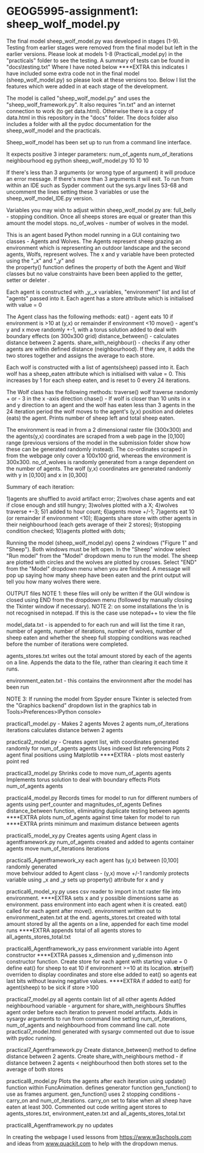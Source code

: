 # GEOG5995-assignment1: sheep_wolf_model.py

The final model sheep_wolf_model.py was developed in stages (1-9). Testing from earlier stages were removed from the final model
but left in the earlier versions. Please look at models 1-8 (Practicali_model.py) in the "practicals" folder to see the testing. A summary of tests can be found in "docs\testing.txt"
Where I have noted below ****EXTRA this indicates I have included some extra code not in the final 
model (sheep_wolf_model.py) so please look at these versions too. Below I list the features which were added in at 
each stage of the development.

The model is called "sheep_wolf_model.py" and uses the "sheep_wolf_framework.py". It also requires "in.txt" and an 
internet connection to work (to get data.html). Otherwise there is a copy of data.html in this repository in the 
"docs" folder. The docs folder also includes a folder with all the pydoc documentation for the sheep_wolf_model and the practicals.

Sheep_wolf_model has been set up to run from a command line interface.

It expects positive 3 integer parameters: 	num_of_agents
						num_of_iterations 
						neighbourhood 
eg  python sheep_wolf_model.py 10 10 10

If there's less than 3 arguments (or wrong type of argument) it will produce an error message.
If there's more than 3 arguments it will exit.
To run from within an IDE such as Sypder comment out the sys.argv lines 53-68 and uncomment the lines setting these 3 variables or use the sheep_wolf_model_IDE.py version.

Variables you may wish to adjust within sheep_wolf_model.py are:
full_belly - stopping condition. Once all sheeps stores are equal or greater than this amount the model stops.
no_of_wolves - number of wolves in the model.

This is an agent based Python model running in a GUI containing two classes - Agents and Wolves.
The Agents represent sheep grazing an environment which is representing an outdoor landscape and the second 
agents, Wolfs, represent wolves. The x and y variable have been protected using the "_x" and "_y" and  
the property() function defines the property of both the Agent and Wolf classes but no value constraints have been
been applied to the getter, setter or deleter . 

Each agent is constructed with  _y,_x variables, "environment" list and list of "agents" passed into it.
Each agent has a store attribute which is initialised with value = 0

The Agent class has the following methods:
eat() - agent eats 10 if environment is >10 at (y,x) or remainder if environment <10
move() - agent's y and x move randomly +-1, with a torus solution added to deal with boundary effects (on 300x300 grid)
distance_between() - calculates distance between 2 agents. 
share_with_neighbour() - checks if any other agents are within defined distance (neighbourhood). If they are,
						it adds the two stores together and assigns the average to each store.

Each wolf is constructed with a list of agents(sheep) passed into it. Each wolf has a sheep_eaten attribute 
which is initialised with value = 0. This increases by 1 for each sheep eaten, and is reset to 0 every 24 iterations.						

The Wolf class has the following methods:
traverse()	wolf traverse randomly + or - 3 in the x -axis direction
chase() - 	If wolf is closer than 10 units in x and y direction to an agent and the wolf has eaten less than 3 agents 
			in the 24 iteration period the wolf moves to the agent's (y,x) position and deletes (eats) the agent.
			Prints number of sheep left and total sheep eaten.
		 

The environment is read in from a 2 dimensional raster file (300x300) and the agents(y,x) coordinates are scraped 
from a web page in the [0,100] range (previous versions of the model in the submission folder show how these can 
be generated randomly instead). The co-ordinates scraped in from the webpage only cover a 100x100 grid, whereas 
the environment is 300x300.
no_of_wolves is randomly generated from a range dependent on the number of agents. The wolf (y,x) coordinates are 
generated randomly with y in [0,100] and x in [0,300]

Summary of each iteration:

1)agents are shuffled to avoid artifact error;
2)wolves chase agents and eat if close enough and still hungry;
3)wolves plotted with a X;
4)wolves traverse +-3;
5)1 added to hour count;
6)agents move +/-1;
7)agents eat 10 (or remainder if environment <10);
8)agents share store with other agents in their neighbourhood (each gets average of their 2 stores);
9)stopping condition checked;
10)agents plotted with dots;


Running the model (sheep_wolf_model.py) opens 2 windows ("Figure 1" and "Sheep"). Both windows must be left open. 
In the "Sheep" window select "Run model" from the "Model" dropdown menu to run the model. The sheep are plotted 
with circles and the wolves are plotted by crosses. Select "END" from the "Model" dropdown menu when you are finished.
A message will pop up saying how many sheep have been eaten and the print output will tell you how many wolves 
there were. 

OUTPUT files
NOTE 1: these files will only be written if the GUI window is closed using END from the dropdown menu (followed by manually closing the Tkinter window if necessary).
NOTE 2: on some installations the \n is not recognised in notepad. If this is the case use notepad++ to view the file

model_data.txt  - is appended to for each run and will list the time it ran, number 
of agents, number of iterations, number of wolves, number of sheep eaten and whether the sheep full stopping conditions was
reached before the number of iterations were completed. 

agents_stores.txt writes out the total amount stored by each of the agents on a line. Appends the data to the file, rather than
clearing it each time it runs. 

environment_eaten.txt - this contains the environment after the model has been run

NOTE 3: If running the model from Spyder ensure Tkinter is selected from the "Graphics backend" dropdown list in the 
graphics tab in Tools>Preferences>IPython console> 

practical1_model.py  -		Makes 2 agents
							Moves 2 agents num_of_iterations iterations 
							calculates distance betwen 2 agents

 
practical2_model.py - 		Creates agent list, with coordinates generated randomly for num_of_agents agents
							Uses indexed list referencing
							Plots 2 agent final positions using Matplotlib
							****EXTRA - plots most easterly point red
						
practical3_model.py			Shrinks code to move num_of_agents agents
							Implements torus solution to deal with boundary effects
							Plots num_of_agents agents
						
practical4_model.py 		Records times for model to run for different numbers of agents using perf_counter and 							magnitudes_of_agents
							Defines distance_between function, eliminating duplicate testing between agents
							****EXTRA plots num_of_agents against time taken for model to run
							****EXTRA prints minimum and maximum distance between agents

practical5_model_xy.py		Creates agents using Agent class in agentframework.py
							num_of_agents created and added to agents container
							agents move num_of_iterations iterations
						

practical5_Agentframework_xy	each agent has (y,x) between [0,100] randomly generated					
								move behviour added to Agent class - (y,x) move +/-1 randomly
								protects variable using _x and _y
								sets up property() attribute for x and y
				
practical6_model_xy.py		uses csv reader to import in.txt raster file into environment.
							****EXTRA sets x and y possible dimensions same as environment.
							pass environment into each agent when it is created.
							eat() called for each agent after move().
							environment written out to environment_eaten.txt at the end.
							agents_stores.txt created with total amount stored by all the agents on a line, 							appended for each time model runs
							****EXTRA appends total of all agents stores to all_agents_stores_total.txt
							
practical6_Agentframework_xy	pass environment variable into Agent constructor
								****EXTRA passes x_dimension and y_dimenson into constructor function.
								Create store for each agent with starting value = 0
								define eat() for sheep to eat 10 if environment >=10 at its location.
								__str__(self) overriden to display coordinates and store 
								else added to eat() so agents eat last bits without leaving negative 									values.
								****EXTRA if added to eat() for agent(sheep) to be sick if store >100
								
practical7_model.py			all agents contain list of all other agents
						Added neighbourhood variable - argument for share_with_neighbours
						Shuffles agent order before each iteration to prevent model artifacts.
						Adds in sysargv arguments to run from command line setting num_of_iterations, 							num_of_agents and neighbourhood from command line call.
						note practical7_model.html generated with sysargv commented out due to issue with pydoc 						running.
							
practical7_Agentframework.py		Create distance_between() method to define distance between 2 agents.
					Create share_with_neighbours method 
							- if distance between 2 agents < neighbourhood then both stores set to the 								average of both stores

practical8_model.py			Plots the agents after each iteration using update() function within FuncAnimation.
						defines generator function gen_function() to use as frames argument.
						gen_function() uses 2 stopping conditions - carry_on and num_of_iterations.
						carry_on set to false when all sheep have eaten at least 300.
						Commented out code writing agent stores to agents_stores.txt, environment_eaten.txt 							and all_agents_stores_total.txt
							
practical8_Agentframework.py no updates


In creating the webpage I used lessons from https://www.w3schools.com and ideas from www.quackit.com 
to help with the dropdown menus.
 
